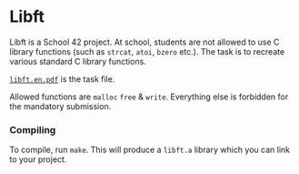 # Libft
Libft is a School 42 project.
At school, students are not allowed to use C library functions (such as `strcat`, `atoi`, `bzero` etc.). The task is to recreate various standard C library functions.

[`libft.en.pdf`](/libft.en.pdf) is the task file.

Allowed functions are `malloc` `free` & `write`. Everything else is forbidden for the mandatory submission.

### Compiling
To compile, run `make`. This will produce a `libft.a` library which you can link to your project.
